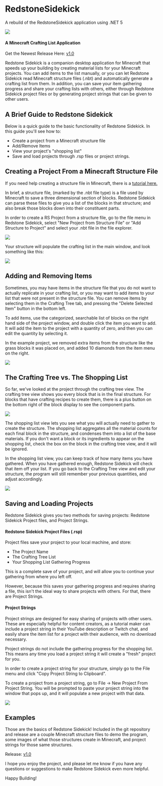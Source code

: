# RedstoneSidekick
A rebuild of the RedstoneSidekick application using .NET 5

![](https://i.imgur.com/v3yk2du.png)
#### A Minecraft Crafting List Application

Get the Newest Release Here: [v1.0](https://github.com/NickMercer/RedstoneSidekick/releases/tag/v1.0)

Redstone Sidekick is a companion desktop application for Minecraft that speeds up your building by creating material lists for your Minecraft projects. You can add items to the list manually, or you can let Redstone Sidekick read Minecraft structure files (.nbt) and automatically generate a crafting list from them. In addition, you can save your item gathering progress and share your crafting lists with others, either through Redstone Sidekick project files or by generating project strings that can be given to other users.

## A Brief Guide to Redstone Sidekick
Below is a quick guide to the basic functionality of Redstone Sidekick. In this guide you'll see how to:
* Create a project from a Minecraft structure file
* Add/Remove Items
* View your project's "shopping list" 
* Save and load projects through .rsp files or project strings.

## Creating a Project From a Minecraft Structure File
If you need help creating a structure file in Minecraft, there is a [tutorial here.](https://www.digminecraft.com/getting_started/structure_block_corner_mode.php "tutorial here.")

In brief, a structure file, (marked by the .nbt file type) is a file used by Minecraft to save a three dimensional section of blocks. Redstone Sidekick can parse these files to give you a list of the blocks in that structure; and also break those blocks down into their constituent parts. 

In order to create a RS Project from a structure file, go to the file menu in Redstone Sidekick, select "New Project from Structure File" or "Add Structure to Project" and select your .nbt file in the file explorer.

![](https://i.imgur.com/Sd3C11Y.png)

Your structure will populate the crafting list in the main window, and look something like this:

![](https://i.imgur.com/fmkLwpj.png)

## Adding and Removing Items

Sometimes, you may have items in the structure file that you do not want to actually replicate in your crafting list, or you may want to add items to your list that were not present in the structure file. You can remove items by selecting them in the Crafting Tree tab, and pressing the "Delete Selected Item" button in the bottom left. 

To add items, use the categorized, searchable list of blocks on the right hand side of the project window, and double click the item you want to add. It will add the item to the project with a quantity of zero, and then you can edit the quantity by selecting it.

In the example project, we removed extra items from the structure like the grass blocks it was placed on, and added 10 diamonds from the item menu on the right.

![](https://i.imgur.com/RJTjVHR.png)

## The Crafting Tree vs. The Shopping List

So far, we've looked at the project through the crafting tree view. The crafting tree view shows you every block that is in the final structure. For blocks that have crafting recipes to create them, there is a plus button on the bottom right of the block display to see the component parts. 

![](https://i.imgur.com/JkgUok8.png)

The shopping list view lets you see what you will actually need to gather to create the structure. The shopping list aggregates all the material counts for each final block in the structure, and condenses them into a list of the base materials. If you don't want a block or its ingredients to appear on the shopping list, check the box on the block in the crafting tree view, and it will be ignored.

In the shopping list view, you can keep track of how many items you have gathered. When you have gathered enough, Redstone Sidekick will check that item off your list. If you go back to the Crafting Tree view and edit your structure, the program will still remember your previous quantities, and adjust accordingly.

![](https://i.imgur.com/UVBkU5k.png)

## Saving and Loading Projects
Redstone Sidekick gives you two methods for saving projects: Redstone Sidekick Project files, and Project Strings. 

#### Redstone Sidekick Project Files (.rsp)
Project files save your project to your local machine, and store:
* The Project Name
* The Crafting Tree List
* Your Shopping List Gathering Progress

This is a complete save of your project, and will allow you to continue your gathering from where you left off. 

However, because this saves your gathering progress and requires sharing a file, this isn't the ideal way to share projects with others. For that, there are Project Strings.

#### Project Strings
Project strings are designed for easy sharing of projects with other users. These are especially helpful for content creators, as a tutorial maker can include a project string in their YouTube description or Twitch chat, and easily share the item list for a project with their audience, with no download necessary.

Project strings do not include the gathering progress for the shopping list. This means any time you load a project string it will create a "fresh" project for you.

In order to create a project string for your structure, simply go to the File menu and click "Copy Project String to Clipboard".

To create a project from a project string, go to File -> New Project From Project String. You will be prompted to paste your project string into the window that pops up, and it will populate a new project with that data.

![](https://i.imgur.com/wzzWYbL.png)


## Examples

Those are the basics of Redstone Sidekick! Included in the git repository and release are a couple Minecraft structure files to demo the program, some images of what those structures create in Minecraft, and project strings for those same structures.

Release: [v1.0](https://github.com/NickMercer/RedstoneSidekick/releases/tag/v1.0)

I hope you enjoy the project, and please let me know if you have any questions or suggestions to make Redstone Sidekick even more helpful. 

Happy Building!
